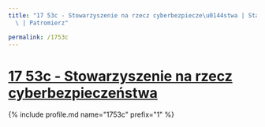 ```yaml
---
title: "17 53c - Stowarzyszenie na rzecz cyberbezpiecze\u0144stwa | Statystyki patronite.pl\
  \ | Patromierz"

permalink: /1753c
---
```


# [17 53c - Stowarzyszenie na rzecz cyberbezpieczeństwa](https://patronite.pl/1753c)

{% include profile.md name="1753c" prefix="1" %}
